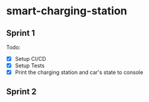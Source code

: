 # smart-charging-station

## Sprint 1
Todo:
- [x] Setup CI/CD
- [x] Setup Tests
- [x] Print the charging station and car's state to console

## Sprint 2
